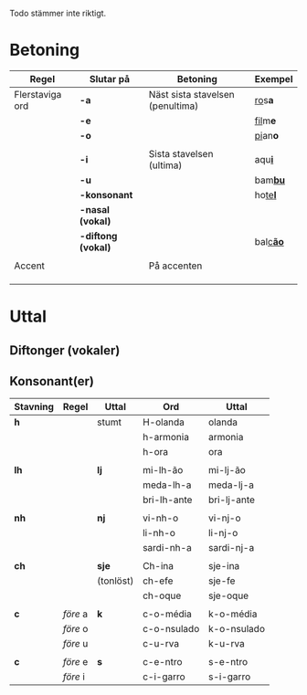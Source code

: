 Todo stämmer inte riktigt.


# Betoning

| Regel           | Slutar på            | Betoning                          | Exempel                       |
| --------------- | -------------------- | --------------------------------- | ------------------------------|
| Flerstaviga ord | **-a**               | Näst sista stavelsen (penultima)  | <ins>ro</ins>s**a**           |
|                 | **-e**               |                                   | <ins>fil</ins>m**e**          |
|                 | **-o**               |                                   | <ins>pi</ins>an**o**          |
|                 |                      |                                   |                               |
|                 | **-i**               | Sista stavelsen (ultima)          | aqu<ins>**i**</ins>           |
|                 | **-u**               |                                   | bam<ins>**bu**</ins>          |
|                 | **-konsonant**       |                                   | ho<ins>te**l**<ins>           |
|                 | **-nasal (vokal)**   |                                   |                               |
|                 | **-diftong (vokal)** |                                   | bal<ins>c**ão**</ins>         |
|                 |                      |                                   |                               |
|  Accent         |                      | På accenten                       |                               |
|                 |                      |                                   |                               |
|                 |                      |                                   |                               |
|                 |                      |                                   |                               |


# Uttal

## Diftonger (vokaler)



## Konsonant(er)

| Stavning | Regel              | Uttal     | Ord         | Uttal       |
| -------- | ------------------ | --------- | ----------- | ----------- |
| **h**    |                    | stumt     | H-olanda    | olanda      |
|          |                    |           | h-armonia   | armonia     |
|          |                    |           | h-ora       | ora         |
|          |                    |           |             |             |
| **lh**   |                    | **lj**    | mi-lh-ão    | mi-lj-ão    |
|          |                    |           | meda-lh-a   | meda-lj-a   |
|          |                    |           | bri-lh-ante | bri-lj-ante |
|          |                    |           |             |             |
| **nh**   |                    | **nj**    | vi-nh-o     | vi-nj-o     |
|          |                    |           | li-nh-o     | li-nj-o     |
|          |                    |           | sardi-nh-a  | sardi-nj-a  |
|          |                    |           |             |             |
| **ch**   |                    | **sje**   | Ch-ina      | sje-ina     |
|          |                    | (tonlöst) | ch-efe      | sje-fe      |
|          |                    |           | ch-oque     | sje-oque    |
|          |                    |           |             |             |
| **c**    | _före_ a           | **k**     | c-o-média   | k-o-média   |
|          | _före_ o           |           | c-o-nsulado | k-o-nsulado |
|          | _före_ u           |           | c-u-rva     | k-u-rva     |
|          |                    |           |             |             |
| **c**    | _före_ e           | **s**     | c-e-ntro    | s-e-ntro    |
|          | _före_ i           |           | c-i-garro   | s-i-garro   |

